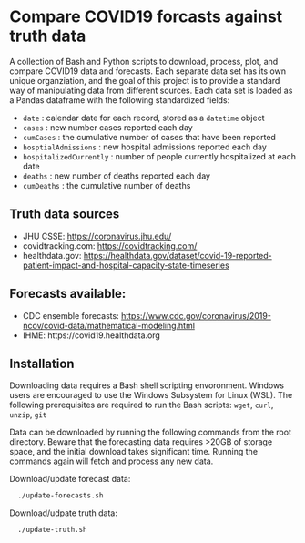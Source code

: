 # Compare COVID19 forcasts against truth data

A collection of Bash and Python scripts to download, process, plot, and compare COVID19 data and forecasts. Each separate data set has its own unique organziation, and the goal of this project is to provide a standard way of manipulating data from different sources. Each data set is loaded as a Pandas dataframe with the following standardized fields:
- `date` : calendar date for each record, stored as a `datetime` object
- `cases` : new number cases reported each day
- `cumCases` : the cumulative number of cases that have been reported
- `hosptialAdmissions` : new hospital admissions reported each day
- `hospitalizedCurrently` : number of people currently hospitalized at each date
- `deaths` : new number of deaths reported each day
- `cumDeaths` : the cumulative number of deaths

## Truth data sources

- JHU CSSE: https://coronavirus.jhu.edu/
- covidtracking.com: https://covidtracking.com/
- healthdata.gov: https://healthdata.gov/dataset/covid-19-reported-patient-impact-and-hospital-capacity-state-timeseries

## Forecasts available:

- CDC ensemble forecasts: https://www.cdc.gov/coronavirus/2019-ncov/covid-data/mathematical-modeling.html
- IHME: https://covid19.­healthdata.org

## Installation

Downloading data requires a Bash shell scripting envoronment. Windows users are encouraged to use the Windows Subsystem for Linux (WSL). The following prerequisites are required to run the Bash scripts: `wget`, `curl`, `unzip`, `git`

Data can be downloaded by running the following commands from the root directory. Beware that the forecasting data requires >20GB of storage space, and the initial download takes significant time. Running the commands again will fetch and process any new data.

Download/update forecast data:
```bash
  ./update-forecasts.sh
```

Download/udpate truth data:
```bash
  ./update-truth.sh
```
